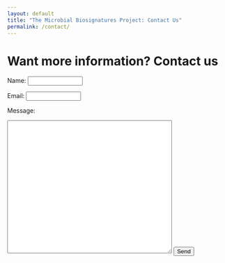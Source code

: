 ```yaml
---
layout: default
title: "The Microbial Biosignatures Project: Contact Us"
permalink: /contact/
---
```


<h1>Want more information? Contact us</h1>

<form
  action="https://formsubmit.co/tahickson@stthomas.edu"
  method="POST"
  class="pure-form pure-form-stacked"
>
  <label for="name">Name:</label>
  <input
    type="text"
    id="name"
    name="name"
    required
    style="width: 25%"
  />

<label for="email">Email:</label>
<input
    type="email"
    id="email"
    name="email"
    required
    style="width: 25%"
  />

<label for="message">Message:</label>
<textarea
id="message"
name="message"
rows="20"
required
style="width: 75%"

> </textarea>

  <button type="submit" class="pure-button pure-button-primary">
    Send
  </button>
</form>
